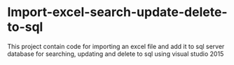 # Import-excel-search-update-delete-to-sql
This project contain code for importing an excel file and add it to sql server database for searching, updating and delete to sql using visual studio 2015
